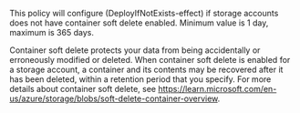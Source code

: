 This policy will configure (DeployIfNotExists-effect) if storage accounts does not have container soft delete enabled. Minimum value is 1 day, maximum is 365 days.

Container soft delete protects your data from being accidentally or erroneously modified or deleted. When container soft delete is enabled for a storage account, a container and its contents may be recovered after it has been deleted, within a retention period that you specify. For more details about container soft delete, see https://learn.microsoft.com/en-us/azure/storage/blobs/soft-delete-container-overview.
